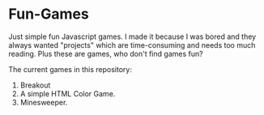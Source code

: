 # Fun-Games
Just simple fun Javascript games. I made it because I was bored and they always wanted "projects" which are time-consuming and needs too much reading. Plus these are games, who don't find games fun?

The current games in this repository:
1. Breakout
2. A simple HTML Color Game.
3. Minesweeper.


